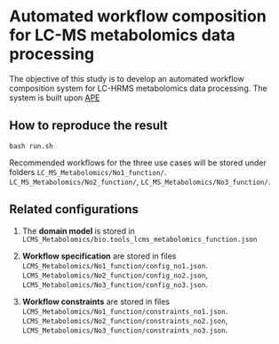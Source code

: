 # Automated workflow composition for LC-MS metabolomics data processing

The objective of this study is to develop an automated workflow composition system for LC-HRMS metabolomics data processing. The system is built upon [APE](https://github.com/sanctuuary/APE)

## How to reproduce the result

```
bash run.sh
```

Recommended workflows for the three use cases will be stored under folders `LC_MS_Metabolomics/No1_function/`. `LC_MS_Metabolomics/No2_function/`, `LC_MS_Metabolomics/No3_function/`.

## Related configurations

1. The **domain model** is stored in `LCMS_Metabolomics/bio.tools_lcms_metabolomics_function.json`

2. **Workflow specification** are stored in files `LCMS_Metabolomics/No1_function/config_no1.json`. `LCMS_Metabolomics/No2_function/config_no2.json`, `LCMS_Metabolomics/No3_function/config_no3.json`.

3. **Workflow constraints** are stored in files `LCMS_Metabolomics/No1_function/constraints_no1.json`. `LCMS_Metabolomics/No2_function/constraints_no2.json`, `LCMS_Metabolomics/No3_function/constraints_no3.json`.